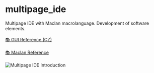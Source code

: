 # multipage_ide
Multipage IDE with Maclan macrolanguage. Development of software elements.
<br>
<br>
[📚 GUI Reference (CZ)](https://multipage-software.github.io/multipage_books/)
<br>
<br>
[📚 Maclan Reference](https://multipage-software.github.io/maclan_reference_old/)
<br>
<br>
![Multipage IDE Introduction](assets/multipage_ide_intro.gif)